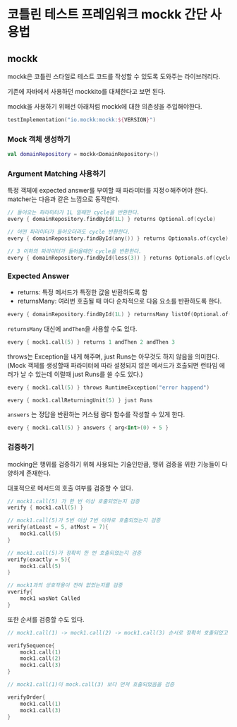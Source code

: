 # 코틀린 테스트 프레임워크 mockk 간단 사용법

## mockk
mockk은 코틀린 스타일로 테스트 코드를 작성할 수 있도록 도와주는 라이브러리다.
  
기존에 자바에서 사용하던 mockkito를 대체한다고 보면 된다.
  
mockk을 사용하기 위해선 아래처럼 mockk에 대한 의존성을 주입해야한다.

```kts
testImplementation("io.mockk:mockk:${VERSION}")
```

### Mock 객체 생성하기

```kt
val domainRepository = mockk<DomainRepository>()
```

### Argument Matching 사용하기

특정 객체에 expected answer를 부여할 때 파라미터를 지정ㅇ해주어야 한다. matcher는 다음과 같은 느낌으로 동작한다.

```kt
// 들어오는 파라미터가 1L 일때만 cycle을 반환한다.
every { domainRepository.findById(1L) } returns Optional.of(cycle)

// 어떤 파라미터가 들어오더라도 cycle 반환한다.
every { domainRepository.findById(any()) } returns Optionals.of(cycle)

// 3 이하의 파라미터가 들어올때만 cycle을 반환한다.
every { domainRepository.findById(less(3)) } returns Optionals.of(cycle)
```

### Expected Answer
- returns: 특정 메서드가 특정한 값을 반환하도록 함
- returnsMany: 여러번 호출될 때 마다 순차적으로 다음 요소를 반환하도록 한다.

```kt
every { domainRepository.findById(1L) } returnsMany listOf(Optional.of(domain), Optional.of(domain))
```

`returnsMany` 대신에 `andThen`을 사용할 수도 있다.

```kt
every { mock1.call(5) } returns 1 andThen 2 andThen 3
```

throws는 Exception을 내게 해주며, just Runs는 아무것도 하지 않음을 의미한다. (Mock 객체를 생성할때 파라미터에 따라 설정되지 않은 메서드가 호출되면 런타임 에러가 날 수 있는데 이럴때 just Runs를 쓸 수도 있다.)


```kt
every { mock1.call(5) } throws RuntimeException("error happend")

every { mock1.callReturningUnit(5) } just Runs
```

`answers` 는 정답을 반환하는 커스텀 람다 함수를 작성할 수 있게 한다.

```kt
every { mock1.call(5) } answers { arg<Int>(0) + 5 }
```

### 검증하기

mocking은 행위를 검증하기 위해 사용되는 기술인만큼, 행위 검증을 위한 기능들이 다양하게 존재한다.
  
대표적으로 메서드의 호출 여부를 검증할 수 있다.

```kt
// mock1.call(5) 가 한 번 이상 호출되었는지 검증
verify { mock1.call(5) }

// mock1.call(5)가 5번 이상 7번 이하로 호출되었는지 검증
verify(atLeast = 5, atMost = 7){
    mock1.call(5)
}

// mock1.call(5)가 정확히 한 번 호출되었는지 검증
verify(exactly = 5){
    mock1.call(5)
}

// mock1과의 상호작용이 전혀 없었는지를 검증
vverify{
    mock1 wasNot Called
}
```

또한 순서를 검증할 수도 있다.

```kt
// mock1.call(1) -> mock1.call(2) -> mock1.call(3) 순서로 정확히 호출되었고 그 사이 다른 호출이 없었음을 검증

verifySequence{
    mock1.call(1)
    mock1.call(2)
    mock1.call(3)
}

// mock1.call(1)이 mock.call(3) 보다 먼저 호출되었음을 검증

verifyOrder{
    mock1.call(1)
    mock1.call(3)
}
```